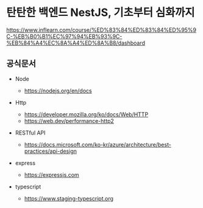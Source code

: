 # 탄탄한 백엔드 NestJS, 기초부터 심화까지
https://www.inflearn.com/course/%ED%83%84%ED%83%84%ED%95%9C-%EB%B0%B1%EC%97%94%EB%93%9C-%EB%84%A4%EC%8A%A4%ED%8A%B8/dashboard

## 공식문서
- Node  
  - https://nodejs.org/en/docs
- Http  
  - https://developer.mozilla.org/ko/docs/Web/HTTP
  - https://web.dev/performance-http2
- RESTful API  
  - https://docs.microsoft.com/ko-kr/azure/architecture/best-practices/api-design

- express  
  - https://expressjs.com
- typescript
  - https://www.staging-typescript.org
